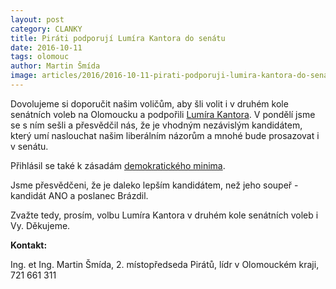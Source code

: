 ```yaml
---
layout: post
category: CLANKY
title: Piráti podporují Lumíra Kantora do senátu
date: 2016-10-11
tags: olomouc
author: Martin Šmída
image: articles/2016/2016-10-11-pirati-podporuji-lumira-kantora-do-senatu.jpg   #751x422 pixelu
---
```

Dovolujeme si doporučit našim voličům, aby šli volit i v druhém kole senátních voleb na Olomoucku a podpořili [Lumíra Kantora](https://www.lumirkantor.cz/). V pondělí jsme se s ním sešli a přesvědčil nás, že je vhodným nezávislým kandidátem, který umí naslouchat našim liberálním názorům a mnohé bude prosazovat i v senátu.

Přihlásil se také k zásadám [demokratického minima](https://wiki.pirati.cz/program/minimum).

Jsme přesvědčeni, že je daleko lepším kandidátem, než jeho soupeř - kandidát ANO a poslanec Brázdil.

Zvažte tedy, prosím, volbu Lumíra Kantora v druhém kole senátních voleb i Vy. Děkujeme.

**Kontakt:**

Ing. et Ing. Martin Šmída, 2. místopředseda Pirátů, lídr v Olomouckém kraji, 721 661 311

